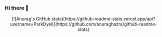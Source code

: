 ### Hi there 👋

<div align=center>
  [![Anurag's GitHub stats](https://github-readme-stats.vercel.app/api?username=ParkDyel)](https://github.com/anuraghazra/github-readme-stats)
</div>
